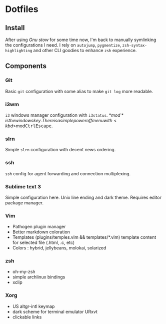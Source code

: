 # Dotfiles

## Install

After using *Gnu stow* for some time now, I'm back to manually symlinking the configurations I need.
I rely on `autojump`, `pygmentize`, `zsh-syntax-highlighting` and other CLI goodies to enhance `zsh` experience.

## Components

### Git

Basic `git` configuration with some alias to make `git log` more readable.

### i3wm

`i3` windows manager configuration with `i3status`. *$mod* is the windows key. There is a simple poweroff menu with <kbd>$mod</kbd><kbd>Ctrl</kbd><kbd>Escape</kbd>.

### slrn

Simple `slrn` configuration with decent news ordering.

### ssh

`ssh` config for agent forwarding and connection multiplexing.

### Sublime text 3

Simple configuration here. Unix line ending and dark theme. Requires editor package manager.

### Vim

- Pathogen plugin manager
- Better markdown coloration
- Templates (plugins/temples.vim && templates/*.vim) template content for selected file (.html, .c, etc)
- Colors : hybrid, jellybeans, molokai, solarized

### zsh

- oh-my-zsh
- simple archlinux bindings
- xclip

### Xorg

- US altgr-intl keymap
- dark scheme for terminal emulator URxvt
- clickable links
